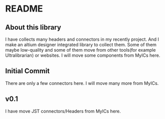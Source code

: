 # README

## About this library
I have collects many headers and connectors in my recently project. And I make an altium designer integrated library to collect them. Some of them maybe low-quality and some of them move from other tools(for example Ultralibrarian) or websites.
I will move some components from MyICs here.

## Initial Commit
There are only a few connectors here. I will move many more from MyICs.

## v0.1
I have move JST connectors/Headers from MyICs here.